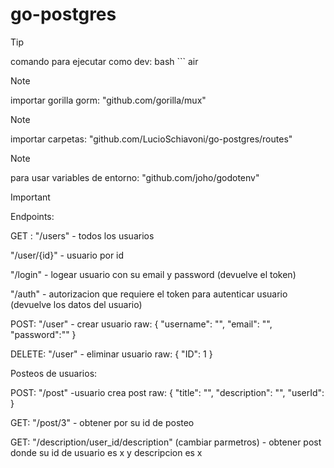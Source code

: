 # go-postgres

> [!TIP]
>comando para ejecutar como dev:
bash ```
air 

> [!NOTE]
>importar gorilla gorm:
"github.com/gorilla/mux"

> [!NOTE]
>importar carpetas: 
"github.com/LucioSchiavoni/go-postgres/routes"

> [!NOTE]
>para usar variables de entorno: 
"github.com/joho/godotenv"

> [!IMPORTANT]
>Endpoints: 
 
GET :
"/users"  - todos los usuarios

"/user/{id}"  - usuario por id

"/login" - logear usuario con su email y password (devuelve el token)

"/auth" - autorizacion que requiere el token para autenticar usuario (devuelve los datos del usuario)


POST:
"/user" - crear usuario 
raw:
{
    "username": "",
    "email": "",
    "password":""
}

DELETE:
"/user" - eliminar usuario 
raw:
{
    "ID": 1
}


Posteos de usuarios:

POST:
"/post" -usuario crea post
raw:
{
    "title": "",
    "description": "",
    "userId": 
}

GET:
"/post/3"  - obtener por su id de posteo

GET:
"/description/user_id/description" (cambiar parmetros) - obtener post donde su id de usuario es x y descripcion es x

